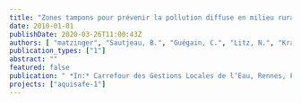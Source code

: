 ```yaml
---
title: "Zones tampons pour prévenir la pollution diffuse en milieu rural et semi-rural – présentation du projet “Aquisafe“."
date: 2010-01-01
publishDate: 2020-03-26T11:00:43Z
authors: [ "matzinger", "Sautjeau, B.", "Guégain, C.", "Litz, N.", "Krause, B.", "Tedesco, L. P.", "Julich, S.", "Bugey, A.", "Périllon, C.", "Orlikowski, D.", "Schroeder, K." ]
publication_types: ["1"]
abstract: ""
featured: false
publication: " *In:* Carrefour des Gestions Locales de l‘Eau, Rennes, France. 27 Januar 2010. Rennes, France. 27. Januar 2010"
projects: ["aquisafe-1"]
---
```


